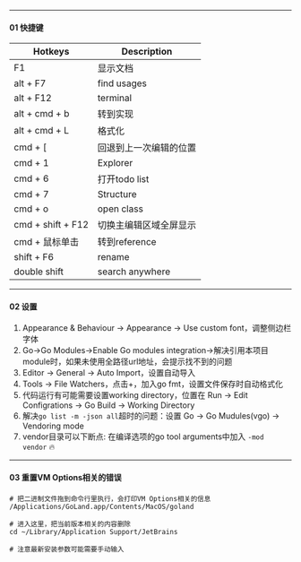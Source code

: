 

---
#### 01 快捷键


| Hotkeys           | Description            |
| ----------------- | ---------------------- |
| F1                | 显示文档               |
| alt + F7          | find usages            |
| alt + F12         | terminal               |
| alt + cmd + b     | 转到实现               |
| alt + cmd + L     | 格式化                 |
| cmd + [           | 回退到上一次编辑的位置 |
| cmd + 1           | Explorer               |
| cmd + 6           | 打开todo list          |
| cmd + 7           | Structure              |
| cmd + o           | open class             |
| cmd + shift + F12 | 切换主编辑区域全屏显示 |
| cmd + 鼠标单击    | 转到reference          |
| shift + F6        | rename                 |
| double shift      | search anywhere        |

----
#### 02 设置

1. Appearance & Behaviour → Appearance → Use custom font，调整侧边栏字体
1. Go→Go Modules→Enable Go modules integration→解决引用本项目module时，如果未使用全路径url地址，会提示找不到的问题
2. Editor → General → Auto Import，设置自动导入
3. Tools → File Watchers，点击+，加入go fmt，设置文件保存时自动格式化
4. 代码运行有可能需要设置working directory，位置在 Run → Edit Configrations → Go Build → Working Directory
5. 解决`go list -m -json all`超时的问题：设置 Go → Go Mudules(vgo) → Vendoring mode
5. vendor目录可以下断点: 在编译选项的go tool arguments中加入 `-mod vendor` 🔥



-------------
#### 03 重置VM Options相关的错误

```shell
# 把二进制文件拖到命令行里执行，会打印VM Options相关的信息
/Applications/GoLand.app/Contents/MacOS/goland

# 进入这里，把当前版本相关的内容删除
cd ~/Library/Application Support/JetBrains

# 注意最新安装参数可能需要手动输入
```

